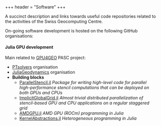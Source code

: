 +++
header = "Software"
+++

A succinct description and links towards useful code repositories related to the activities of the Swiss Geocomputing Centre.

On-going software development is hosted on the following GitHub organisations:

#### Julia GPU development
Main related to [GPU4GEO](https://ptsolvers.github.io/GPU4GEO/) PASC project:
- [PTsolvers](https://github.com/PTsolvers) organisation
- [JuliaGeodynamics](https://github.com/JuliaGeodynamics) organisation
- **Building blocks**
  - [ParallelStencil.jl](https://github.com/omlins/ParallelStencil.jl) _Package for writing high-level code for parallel high-performance stencil computations that can be deployed on both GPUs and CPUs_
  - [ImplicitGlobalGrid.jl](https://github.com/eth-cscs/ImplicitGlobalGrid.jl) _Almost trivial distributed parallelization of stencil-based GPU and CPU applications on a regular staggered grid_
  - [AMDGPU.jl](https://github.com/JuliaGPU/AMDGPU.jl) _AMD GPU (ROCm) programming in Julia_
  - [KernelAbstractions.jl](https://github.com/JuliaGPU/KernelAbstractions.jl) _Heterogeneous programming in Julia_

